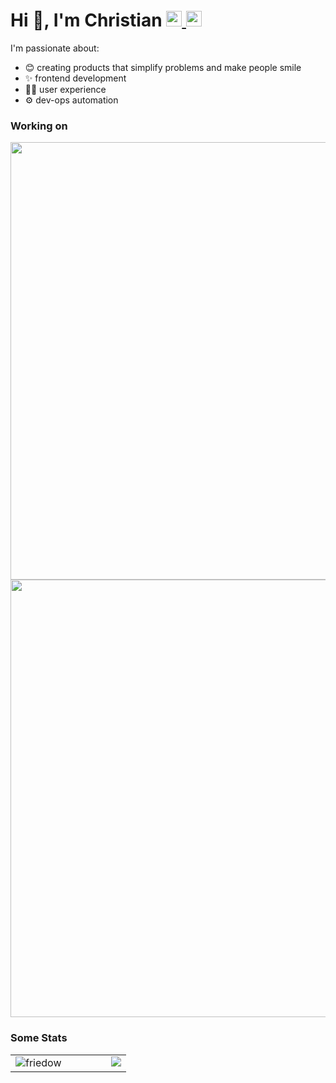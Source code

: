 <h1>
  <span align="left">Hi 👋, I'm Christian</span>
  <a href="https://github.com/friedow" target="_blank">
    <img src=https://user-images.githubusercontent.com/17351844/194483436-6f236266-8733-4407-9878-55ab957a1992.png width="25px" />
  </a>
  <a href="https://linkedin.com/in/friedow" target="_blank">
    <img src=https://user-images.githubusercontent.com/17351844/194484041-64292dbc-5244-47a5-87b4-a984578a772f.png width="25px" />
  </a>
</h1>

I'm passionate about:
- 😊 creating products that simplify problems and make people smile
- ✨ frontend development
- 🙋‍♀️ user experience
- ⚙️ dev-ops automation


### Working on

<a href="https://github.com/dot-base" target="_blank">
  <img src=https://user-images.githubusercontent.com/17351844/194489911-9bde5663-630b-4a35-ad29-39bcb60b2602.png width="700px" />
</a>
<a href="https://github.com/friedow/search" target="_blank">
  <img src=https://user-images.githubusercontent.com/17351844/194490664-ef7704a7-b054-4567-98b2-bd2704636f94.png width="700px" />
</a>


### Some Stats

<table>
  <tr>
    <td valign="top" width="50%">
      <img src="https://github-readme-streak-stats.herokuapp.com/?user=friedow&hide_border=true" alt="friedow" align="left" />
    </td>
    <td valign="top" width="50%">
      <img src="https://github-readme-stats.vercel.app/api?username=friedow&show_icons=true&count_private=true&hide_border=true" align="right" />
    </td>
  </tr>
</table>

